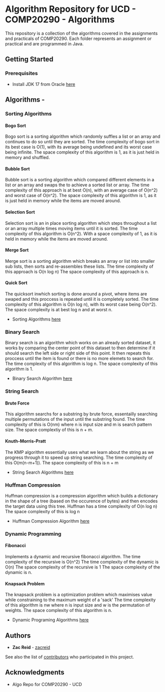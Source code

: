 # Algorithm Repository for UCD - COMP20290 - Algorithms

This repository is a collection of the algorithms covered in the assignments and practicals of COMP20290.
Each folder represents an assignment or practical and are programmed in Java.

## Getting Started
### Prerequisites
* Install JDK 17 from Oracle [here](https://www.oracle.com/java/technologies/javase/jdk17-archive-downloads.html)

## Algorithms - 

### Sorting Algorithms
#### Bogo Sort
Bogo sort is a sorting algorithm which randomly suffles a list or an array and continues to do so until they are sorted.
The time complexity of bogo sort in its best case is O(1), with its average being undefined and its worst case being infinite.
The space complexity of this algorithm is 1, as it is just held in memory and shuffled.
#### Bubble Sort
Bubble sort is a sorting algorithm which compared different elements in a list or an array and swaps the to achieve a sorted list or array.
The time complexity of this approach is at best O(n), with an average case of O(n^2) and worst case of O(n^2).
The space complexity of this algorithm is 1, as it is just held in memory while the items are moved around.
#### Selection Sort
Selection sort is an in place sorting algorithm which steps throughout a list or an array multiple times moving items until it is sorted.
The time complexity of this algorithm is O(n^2).
With a space complexity of 1, as it is held in memory while the items are moved around.
#### Merge Sort
Merge sort is a sorting algorithm which breaks an array or list into smaller sub lists, then sorts and re-assembles these lists.
The time complexity of this approach is O(n log n)
The space complexity of this approach is n.
#### Quick Sort
The quicksort inwhich sorting is done around a pivot, where items are swaped and this proccess is repeated until it is completely sorted.
The time complexity of this algorithm is O(n log n), with its worst case being O(n^2).
The space complexity is at best log n and at worst n.
* Sorting Algorithms [here](../blob/main/sorting/src/Sorting.java)


### Binary Search
Binary search is an algorithm which works on an already sorted dataset, it works by comparing the center point of this dataset to then determine if it should search the left side or right side of this point. It then repeats this proccess until the item is found or there is no more elemets to search for.
The time complexity of this algorithm is log n.
The space complexity of this algorithm is 1.
* Binary Search Algorithm [here](../blob/main/binary-search/src/Search.java)


### String Search
#### Brute Force
This algorithm searchs for a substring by brute force, essentailly searching multiple permutations of the input until the substring found.
The time complexity of this is O(nm) where n is input size and m is search pattern size.
The space complextiy of this is n + m.
#### Knuth-Morris-Pratt
The KMP algorithm essentially uses what we learn about the string as we progress through it to speed up string searching.
The time complexity of this O(m(n-m+1)).
The space complexity of this is n + m
* String Search Algorithms [here](../blob/main/string-search/src/stringSearch.java)


### Huffman Compression
Huffman compression is a compression algorithm which builds a dictionary in the shape of a tree (based on the occurence of bytes) and then encodes the target data using this tree.
Huffman has a time complexity of O(n log n)
The space complexity of this is log n
* Huffman Compression Algorithm [here](../blob/main/huffman-compression/Huffman.java)


### Dynamic Programming
#### Fibonacci
Implements a dynamic and recursive fibonacci algorithm.
The time complexity of the recursive is O(n^2)
The time complexity of the dynamic is O(n)
The space complexity of the recursive is 1
The space complexity of the dynamic is n.
#### Knapsack Problem
The knapsack problem is a optimization problem which maximises value while constraining to the maximum weight of a 'sack'
The time complexity of this algorithm is nw where n is input size and w is the permutation of weights.
The space complexity of this algorithm is n.
* Dynamic Programing Algorithms [here](../blob/main/dyanmic-programing/src/main.java)

## Authors

* **Zac Reid** - [zacreid](https://github.com/zacreid)

See also the list of [contributors](https://github.com/your/project/contributors) who participated in this project.


## Acknowledgments

* Algo Repo for COMP20290 - UCD
